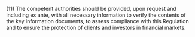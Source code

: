 (11) The competent authorities should be provided, upon request and including ex ante, with all necessary information to verify the contents of the key information documents, to assess compliance with this Regulation and to ensure the protection of clients and investors in financial markets.